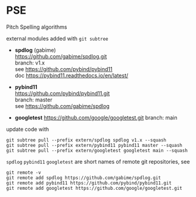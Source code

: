 # PSE 
Pitch Spelling algorithms

external modules
added with `git subtree`

 
- **spdlog**  (gabime)  
  https://github.com/gabime/spdlog.git  
  branch: v1.x  
  see https://github.com/pybind/pybind11  
  doc https://pybind11.readthedocs.io/en/latest/    
 
- **pybind11**  
  https://github.com/pybind/pybind11.git  
  branch: master  
  see https://github.com/gabime/spdlog   
  
- **googletest**
  https://github.com/google/googletest.git
  branch: main
  

update code with  
```shell
git subtree pull --prefix extern/spdlog spdlog v1.x --squash
git subtree pull --prefix extern/pybind11 pybind11 master --squash
git subtree pull --prefix extern/googletest googletest main --squash
```

`spdlog`  `pybind11` `googletest` are short names of remote git repositories, 
see
```shell
git remote -v
git remote add spdlog https://github.com/gabime/spdlog.git
git remote add pybind11 https://github.com/pybind/pybind11.git 
git remote add googletest https://github.com/google/googletest.git
```


